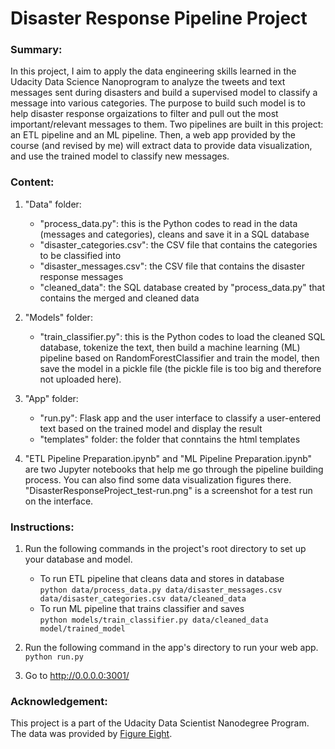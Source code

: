 # Disaster Response Pipeline Project

### Summary:
In this project, I aim to apply the data engineering skills learned in the Udacity Data Science Nanoprogram to analyze the tweets and text messages sent during disasters and build a supervised model to classify a message into various categories. The purpose to build such model is to help disaster response orgaizations to filter and pull out the most important/relevant messages to them. Two pipelines are built in this project: an ETL pipeline and an ML pipeline. Then, a web app provided by the course (and revised by me) will extract data to provide data visualization, and use the trained model to classify new messages.  

### Content:
1. "Data" folder:  
    - "process_data.py": this is the Python codes to read in the data (messages and categories), cleans and save it in a SQL database  
    - "disaster_categories.csv": the CSV file that contains the categories to be classified into  
    - "disaster_messages.csv": the CSV file that contains the disaster response messages  
    - "cleaned_data": the SQL database created by "process_data.py" that contains the merged and cleaned data  

2. "Models" folder:
    - "train_classifier.py": this is the Python codes to load the cleaned SQL database, tokenize the text, then build a machine learning (ML) pipeline based on RandomForestClassifier and train the model, then save the model in a pickle file (the pickle file is too big and therefore not uploaded here).  
    
3. "App" folder:
    - "run.py": Flask app and the user interface to classify a user-entered text based on the trained model and display the result  
    - "templates" folder: the folder that conntains the html templates  

4. "ETL Pipeline Preparation.ipynb" and "ML Pipeline Preparation.ipynb" are two Jupyter notebooks that help me go through the pipeline building process. You can also find some data visualization figures there. "DisasterResponseProject_test-run.png" is a screenshot for a test run on the interface.

### Instructions:
1. Run the following commands in the project's root directory to set up your database and model.

    - To run ETL pipeline that cleans data and stores in database  
        `python data/process_data.py data/disaster_messages.csv data/disaster_categories.csv data/cleaned_data`
    - To run ML pipeline that trains classifier and saves  
        `python models/train_classifier.py data/cleaned_data model/trained_model`

2. Run the following command in the app's directory to run your web app.  
    `python run.py`

3. Go to http://0.0.0.0:3001/


### Acknowledgement:
This project is a part of the Udacity Data Scientist Nanodegree Program. The data was provided by [Figure Eight](https://appen.com/).

